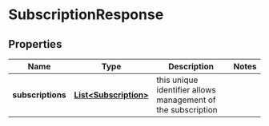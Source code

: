 

# SubscriptionResponse



## Properties

| Name | Type | Description | Notes |
|------------ | ------------- | ------------- | -------------|
|**subscriptions** | [**List&lt;Subscription&gt;**](Subscription.md) | this unique identifier allows management of the subscription |  |



